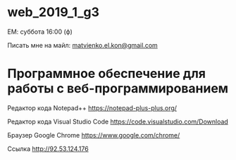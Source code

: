 # web_2019_1_g3
ЕМ: суббота 16:00 (ф)

Писать мне на майл: matvienko.el.kon@gmail.com
 
# Программное обеспечение для работы с веб-программированием

Редактор кода Notepad++
https://notepad-plus-plus.org/

Редактор кода Visual Studio Code
https://code.visualstudio.com/Download

Браузер Google Chrome
https://www.google.com/chrome/

Ссылка
http://92.53.124.176
